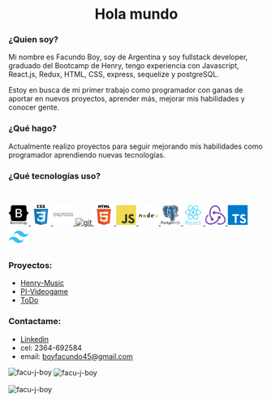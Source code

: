 <h1 align="center">Hola mundo</h1>

<h3 align="left">¿Quien soy?</h3>

Mi nombre es Facundo Boy, soy de Argentina y soy fullstack developer, graduado del Bootcamp de Henry, tengo experiencia con Javascript, React.js, Redux, HTML, CSS, express, sequelize y postgreSQL.

Estoy en busca de mi primer trabajo como programador con ganas de aportar en nuevos proyectos, aprender más, mejorar mis habilidades y conocer gente.

<h3 align="left">¿Qué hago?</h3>
Actualmente realizo proyectos para seguir mejorando mis habilidades como programador aprendiendo nuevas tecnologías.

<h3 align="left">¿Qué tecnologías uso?</h3>
</br>
<p align="left"> 
<a href="https://getbootstrap.com" target="_blank" rel="noreferrer"> 
  <img src="https://raw.githubusercontent.com/devicons/devicon/master/icons/bootstrap/bootstrap-plain-wordmark.svg" alt="bootstrap" width="40" height="40"/> 
</a> 
<a href="https://www.w3schools.com/css/" target="_blank" rel="noreferrer"> 
  <img src="https://raw.githubusercontent.com/devicons/devicon/master/icons/css3/css3-original-wordmark.svg" alt="css3" width="40" height="40"/>
</a> 
<a href="https://expressjs.com" target="_blank" rel="noreferrer"> 
  <img src="https://raw.githubusercontent.com/devicons/devicon/master/icons/express/express-original-wordmark.svg" alt="express" width="40" height="40"/>
</a> 
<a href="https://git-scm.com/" target="_blank" rel="noreferrer"> 
  <img src="https://www.vectorlogo.zone/logos/git-scm/git-scm-icon.svg" alt="git" width="40" height="40"/> 
</a>
<a href="https://www.w3.org/html/" target="_blank" rel="noreferrer"> 
  <img src="https://raw.githubusercontent.com/devicons/devicon/master/icons/html5/html5-original-wordmark.svg" alt="html5" width="40" height="40"/> 
</a> 
<a href="https://developer.mozilla.org/en-US/docs/Web/JavaScript" target="_blank" rel="noreferrer"> 
  <img src="https://raw.githubusercontent.com/devicons/devicon/master/icons/javascript/javascript-original.svg" alt="javascript" width="40" height="40"/> 
</a>
<a href="https://nodejs.org" target="_blank" rel="noreferrer"> 
  <img src="https://raw.githubusercontent.com/devicons/devicon/master/icons/nodejs/nodejs-original-wordmark.svg" alt="nodejs" width="40" height="40"/> 
</a> 
<a href="https://www.postgresql.org" target="_blank" rel="noreferrer"> 
  <img src="https://raw.githubusercontent.com/devicons/devicon/master/icons/postgresql/postgresql-original-wordmark.svg" alt="postgresql" width="40" height="40"/> 
</a> 
<a href="https://reactjs.org/" target="_blank" rel="noreferrer"> 
  <img src="https://raw.githubusercontent.com/devicons/devicon/master/icons/react/react-original-wordmark.svg" alt="react" width="40" height="40"/> 
</a> 
<a href="https://redux.js.org" target="_blank" rel="noreferrer"> 
  <img src="https://raw.githubusercontent.com/devicons/devicon/master/icons/redux/redux-original.svg" alt="redux" width="40" height="40"/> 
</a> 
<a href="https://www.typescriptlang.org/" target="_blank" rel="noopener noreferrer">
  <img src="https://raw.githubusercontent.com/devicons/devicon/master/icons/typescript/typescript-original.svg" alt="TypeScript" width="40" height="40">
</a>
<a href="https://tailwindcss.com/" target="_blank" rel="noopener noreferrer">
  <img src="https://raw.githubusercontent.com/devicons/devicon/master/icons/tailwindcss/tailwindcss-original.svg" alt="Tailwind CSS" width="40" height="40">
</a>


 </p>

<h3 align="left">Proyectos:</h3>

* [Henry-Music](https://henry-instruments-nu.vercel.app)
* [PI-Videogame](https://pi-videogame-lyart.vercel.app)
* [ToDo](https://todolist332.netlify.app)

<h3 align="left">Contactame:</h3>

* [Linkedin](https://www.linkedin.com/in/facundo-boy-b7a368248/)
* cel: 2364-692584
* email: boyfacundo45@gmail.com

<p><img align="left" src="https://github-readme-stats.vercel.app/api/top-langs?username=facu-j-boy&show_icons=true&locale=en&layout=compact" alt="facu-j-boy" /></p>

<p>&nbsp;<img align="center" src="https://github-readme-stats.vercel.app/api?username=facu-j-boy&show_icons=true&locale=en" alt="facu-j-boy" /></p>

<p><img align="center" src="https://github-readme-streak-stats.herokuapp.com/?user=facu-j-boy&" alt="facu-j-boy" /></p>
